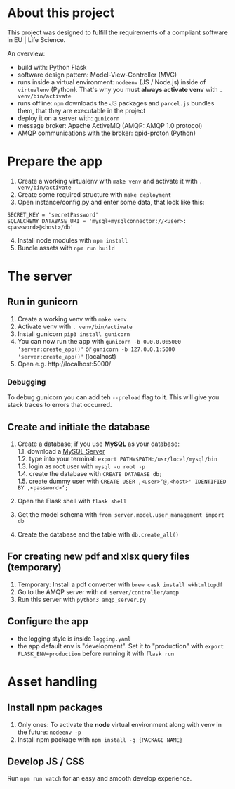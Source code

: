 # About this project

This project was designed to fulfill the requirements of a compliant software in EU | Life Science.

An overview:

-   build with: Python Flask
-   software design pattern: Model-View-Controller (MVC)
-   runs inside a virtual environment: `nodeenv` (JS / Node.js) inside of `virtualenv` (Python). That's why you must **always activate venv** with `. venv/bin/activate`   
-   runs offline: `npm` downloads the JS packages and `parcel.js` bundles them, that they are executable in the project
-   deploy it on a server with: `gunicorn`
-   message broker: Apache ActiveMQ (AMQP: AMQP 1.0 protocol)
  -   AMQP communications with the broker: qpid-proton (Python)

# Prepare the app
1. Create a working virtualenv with `make venv` and activate it with `. venv/bin/activate`   
2. Create some required structure with `make deployment`
3. Open instance/config.py and enter some data, that look like this:
```
SECRET_KEY = 'secretPassword'
SQLALCHEMY_DATABASE_URI = 'mysql+mysqlconnector://<user>:<password>@<host>/db'
```
4. Install node modules with `npm install`
5. Bundle assets with `npm run build`

# The server
## Run in gunicorn
1. Create a working venv with `make venv`
2. Activate venv with `. venv/bin/activate`
3. Install gunicorn `pip3 install gunicorn`
4. You can now run the app with `gunicorn -b 0.0.0.0:5000 'server:create_app()'` or `gunicorn -b 127.0.0.1:5000 'server:create_app()'` (localhost)
5. Open e.g. http://localhost:5000/ 


### Debugging
To debug gunicorn you can add teh `--preload` flag to it. This will give you stack traces to errors that occurred.


## Create and initiate the database
1. Create a database; if you use **MySQL** as your database:  
1.1. download a [MySQL Server](https://dev.mysql.com/downloads/mysql/)  
1.2. type into your terminal: `export PATH=$PATH:/usr/local/mysql/bin`  
1.3. login as root user with `mysql -u root -p`  
1.4. create the database with `CREATE DATABASE db;`  
1.5. create dummy user with `CREATE USER ‚<user>‘@‚<host>' IDENTIFIED BY ‚<password>‘;`

2. Open the Flask shell with `flask shell`
3. Get the model schema with `from server.model.user_management import db`
4. Create the database and the table with `db.create_all()`

## For creating new pdf and xlsx query files (temporary) 
1. Temporary: Install a pdf converter with `brew cask install wkhtmltopdf`
2. Go to the AMQP server with `cd server/controller/amqp`
3. Run this server with `python3 amqp_server.py`

## Configure the app
- the logging style is inside `logging.yaml`
- the app default env is "development". Set it to "production" with `export FLASK_ENV=production` before running it with `flask run`

# Asset handling
## Install npm packages
1. Only ones: To activate the **node** virtual environment along with venv in the future: `nodeenv -p`
2. Install npm package with `npm install -g {PACKAGE NAME}`
## Develop JS / CSS
Run `npm run watch` for an easy and smooth develop experience.
